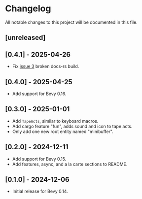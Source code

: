 # Changelog

All notable changes to this project will be documented in this file.

## [unreleased]

## [0.4.1] - 2025-04-26
- Fix [issue 3](https://github.com/shanecelis/bevy_minibuffer/issues/3) broken docs-rs build.

## [0.4.0] - 2025-04-25
- Add support for Bevy 0.16.

## [0.3.0] - 2025-01-01
- Add `TapeActs`, similar to keyboard macros.
- Add cargo feature "fun", adds sound and icon to tape acts.
- Only add one new root entity named "minibuffer".

## [0.2.0] - 2024-12-11

- Add support for Bevy 0.15.
- Add features, async, and a la carte sections to README.

## [0.1.0] - 2024-12-06

- Initial release for Bevy 0.14.
